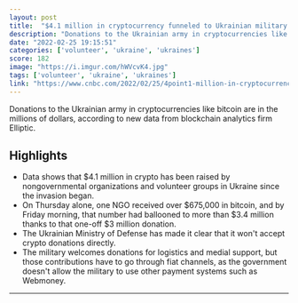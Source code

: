 ```yaml
---
layout: post
title:  "$4.1 million in cryptocurrency funneled to Ukrainian military since Russia invaded"
description: "Donations to the Ukrainian army in cryptocurrencies like bitcoin are in the millions of dollars, according to new data from blockchain analytics firm Elliptic."
date: "2022-02-25 19:15:51"
categories: ['volunteer', 'ukraine', 'ukraines']
score: 182
image: "https://i.imgur.com/hWVcvK4.jpg"
tags: ['volunteer', 'ukraine', 'ukraines']
link: "https://www.cnbc.com/2022/02/25/4point1-million-in-cryptocurrency-funneled-to-ukrainian-military-since-russia-invaded.html"
---
```


Donations to the Ukrainian army in cryptocurrencies like bitcoin are in the millions of dollars, according to new data from blockchain analytics firm Elliptic.

## Highlights

- Data shows that $4.1 million in crypto has been raised by nongovernmental organizations and volunteer groups in Ukraine since the invasion began.
- On Thursday alone, one NGO received over $675,000 in bitcoin, and by Friday morning, that number had ballooned to more than $3.4 million thanks to that one-off $3 million donation.
- The Ukrainian Ministry of Defense has made it clear that it won't accept crypto donations directly.
- The military welcomes donations for logistics and medial support, but those contributions have to go through fiat channels, as the government doesn't allow the military to use other payment systems such as Webmoney.

---

